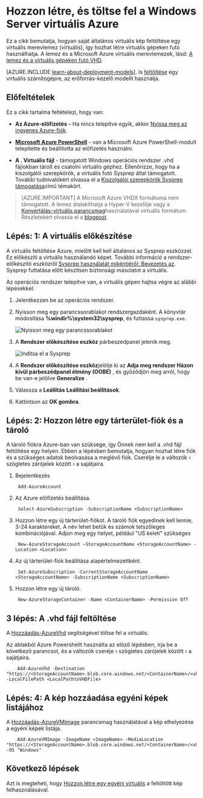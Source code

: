 <properties
    pageTitle="Hozzon létre, és töltse fel a Powershell használatá virtuális képként |} Microsoft Azure"
    description="Ismerje meg, hozhat létre, és töltse fel az általános Windows Server képet (virtuális) klasszikus telepítési modell és Azure Powershell használatával."
    services="virtual-machines-windows"
    documentationCenter=""
    authors="cynthn"
    manager="timlt"
    editor="tysonn"
    tags="azure-service-management"/>

<tags
    ms.service="virtual-machines-windows"
    ms.workload="infrastructure-services"
    ms.tgt_pltfrm="vm-windows"
    ms.devlang="na"
    ms.topic="article"
    ms.date="07/21/2016"
    ms.author="cynthn"/>

# <a name="create-and-upload-a-windows-server-vhd-to-azure"></a>Hozzon létre, és töltse fel a Windows Server virtuális Azure

Ez a cikk bemutatja, hogyan saját általános virtuális kép feltöltése egy virtuális merevlemez (virtuális), így hozhat létre virtuális gépeken futó használhatja. A lemez és a Microsoft Azure virtuális merevlemezek, lásd: [A lemez és a virtuális gépeken futó VHD](virtual-machines-linux-about-disks-vhds.md).


[AZURE.INCLUDE [learn-about-deployment-models](../../includes/learn-about-deployment-models-classic-include.md)]. Is [feltöltése](virtual-machines-windows-upload-image.md) egy virtuális számítógépre, az erőforrás-kezelő modellt használja. 

## <a name="prerequisites"></a>Előfeltételek

Ez a cikk tartalma feltételezi, hogy van:

- **Az Azure-előfizetés** – Ha nincs telepítve egyik, akkor [Nyissa meg az ingyenes Azure-fiók](/pricing/free-trial/?WT.mc_id=A261C142F).

- **[Microsoft Azure PowerShell](../powershell-install-configure.md)** - van a Microsoft Azure PowerShell-modult telepítette és beállította az előfizetés használni. 

- **A . Virtuális fájl** - támogatott Windows operációs rendszer .vhd fájlokban tárolt és csatolni virtuális géphez. Ellenőrizze, hogy ha a kiszolgálói szerepkörök, a virtuális futó Sysprep által támogatott. További tudnivalókért olvassa el a [Kiszolgálói szerepkörök Sysprep támogatása](https://msdn.microsoft.com/windows/hardware/commercialize/manufacture/desktop/sysprep-support-for-server-roles)című témakört.

> [AZURE.IMPORTANT] A Microsoft Azure VHDX formátuma nem támogatott. A lemez átalakíthatja a Hyper-V kezelője vagy a [Konvertálás-virtuális parancsmag](http://technet.microsoft.com/library/hh848454.aspx)használatával virtuális formátum. Részletekért olvassa el a [blogpost](http://blogs.msdn.com/b/virtual_pc_guy/archive/2012/10/03/using-powershell-to-convert-a-vhd-to-a-vhdx.aspx).

## <a name="step-1-prep-the-vhd"></a>Lépés: 1: A virtuális előkészítése 

A virtuális feltöltése Azure, mielőtt kell kell általános az Sysprep eszközzel. Ez előkészíti a virtuális használandó képet. További információ a rendszer-előkészítő eszközről [Sysprep használatát mikéntjéről: Bevezetés az](http://technet.microsoft.com/library/bb457073.aspx). Sysprep futtatása előtt készítsen biztonsági másolatot a virtuális.

Az operációs rendszer telepítve van, a virtuális gépen hajtsa végre az alábbi lépésekkel:

1. Jelentkezzen be az operációs rendszer.

2. Nyisson meg egy parancssorablakot rendszergazdaként. A könyvtár módosítása **%windir%\system32\sysprep**, és futtassa `sysprep.exe`.

    ![Nyisson meg egy parancssorablakot](./media/virtual-machines-windows-classic-createupload-vhd/sysprep_commandprompt.png)

3.  A **Rendszer előkészítése eszköz** párbeszédpanel jelenik meg.

    ![Indítsa el a Sysprep](./media/virtual-machines-windows-classic-createupload-vhd/sysprepgeneral.png)

4.  A **Rendszer előkészítése eszköz**jelölje ki az **Adja meg rendszer Házon kívül párbeszédpanel élmény (OOBE)** , és győződjön meg arról, hogy be van-e jelölve **Generalize** .

5.  Válassza a **Leállítás** **Leállítási beállítások**.

6.  Kattintson az **OK gombra**.

## <a name="step-2-create-a-storage-account-and-a-container"></a>Lépés: 2: Hozzon létre egy tárterület-fiók és a tároló

A tároló fiókra Azure-ban van szüksége, így Önnek nem kell a .vhd fájl feltöltése egy helyen. Ebben a lépésben bemutatja, hogyan hozhat létre fiók és a szükséges adatok beolvasása a meglévő fiók. Cserélje le a változók &lsaquo; szögletes zárójelek között &rsaquo; a sajátjaira.

1. Bejelentkezés

        Add-AzureAccount

1. Az Azure előfizetés beállítása.

        Select-AzureSubscription -SubscriptionName <SubscriptionName> 

2. Hozzon létre egy új tárterület-fiókot. A tároló fiók egyedinek kell lennie, 3-24 karaktereket. A név lehet betűk és számok tetszőleges kombinációjával. Adjon meg egy helyet, például "US keleti" szükséges
        
        New-AzureStorageAccount –StorageAccountName <StorageAccountName> -Location <Location>

3. Az új tárterület-fiók beállítása alapértelmezettként.
        
        Set-AzureSubscription -CurrentStorageAccountName <StorageAccountName> -SubscriptionName <SubscriptionName>

4. Hozzon létre egy új tároló.

        New-AzureStorageContainer -Name <ContainerName> -Permission Off

 

## <a name="step-3-upload-the-vhd-file"></a>3 lépés: A .vhd fájl feltöltése

A [Hozzáadás-AzureVhd](http://msdn.microsoft.com/library/dn495173.aspx) segítségével töltse fel a virtuális.

Az ablakból Azure Powershellt használta az előző lépésben, írja be a következő parancsot, és a változók cseréje &lsaquo; szögletes zárójelek között &rsaquo; a sajátjaira.

        Add-AzureVhd -Destination "https://<StorageAccountName>.blob.core.windows.net/<ContainerName>/<vhdName>.vhd" -LocalFilePath <LocalPathtoVHDFile>


## <a name="step-4-add-the-image-to-your-list-of-custom-images"></a>Lépés: 4: A kép hozzáadása egyéni képek listájához

A [Hozzáadás-AzureVMImage](https://msdn.microsoft.com/library/mt589167.aspx) parancsmag használatával a kép elhelyezése a egyéni képek listája.

        Add-AzureVMImage -ImageName <ImageName> -MediaLocation "https://<StorageAccountName>.blob.core.windows.net/<ContainerName>/<vhdName>.vhd" -OS "Windows"


## <a name="next-steps"></a>Következő lépések

Azt is megteheti, hogy [Hozzon létre egy egyéni virtuális](virtual-machines-windows-classic-createportal.md) a feltöltött kép felhasználásával.

